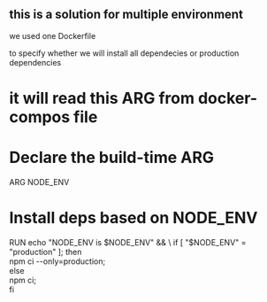 ## this is a solution for multiple environment

we used one Dockerfile

to specify whether we will install all dependecies or production dependencies

# it will read this ARG from docker-compos file

# Declare the build-time ARG

ARG NODE_ENV

# Install deps based on NODE_ENV

RUN echo "NODE_ENV is $NODE_ENV" && \
  if [ "$NODE_ENV" = "production" ]; then \
 npm ci --only=production; \
 else \
 npm ci; \
 fi
